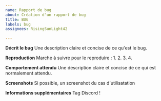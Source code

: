 ```yaml
---
name: Rapport de bug
about: Création d'un rapport de bug
title: BUG
labels: bug
assignees: RisingSunLight42

---
```


**Décrit le bug**
Une description claire et concise de ce qu'est le bug.

**Reproduction**
Marche à suivre pour le reproduire :
1.
2. 
3. 
4.

**Comportement attendu**
Une description claire et concise de ce qui est normalement attendu.

**Screenshots**
Si possible, un screenshot du cas d'utilisatation

**Informations supplémentaires**
Tag Discord !
